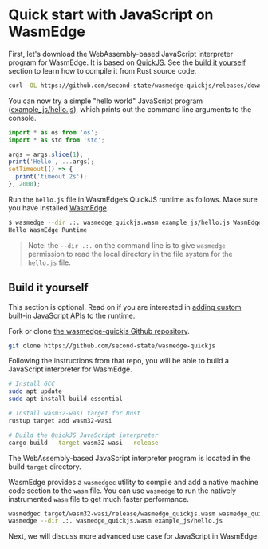 # Quick start with JavaScript on WasmEdge

First, let's download the WebAssembly-based JavaScript interpreter program for WasmEdge. It is based on [QuickJS](https://bellard.org/quickjs/). See the [build it yourself](#build-it-yourself) section to learn how to compile it from Rust source code.

```bash
curl -OL https://github.com/second-state/wasmedge-quickjs/releases/download/v0.4.0-alpha/wasmedge_quickjs.wasm
```

You can now try a simple "hello world" JavaScript program ([example_js/hello.js](https://github.com/second-state/wasmedge-quickjs/blob/main/example_js/hello.js)), which prints out the command line arguments to the console.

```javascript
import * as os from 'os';
import * as std from 'std';

args = args.slice(1);
print('Hello', ...args);
setTimeout(() => {
  print('timeout 2s');
}, 2000);
```

Run the `hello.js` file in WasmEdge’s QuickJS runtime as follows. Make sure you have installed [WasmEdge](../../start/install.md).

```bash
$ wasmedge --dir .:. wasmedge_quickjs.wasm example_js/hello.js WasmEdge Runtime
Hello WasmEdge Runtime
```

> Note: the `--dir .:.` on the command line is to give `wasmedge` permission to read the local directory in the file system for the `hello.js` file.


## Build it yourself

This section is optional. Read on if you are interested in [adding custom built-in JavaScript APIs](rust.md) to the runtime.

Fork or clone [the wasmedge-quickjs Github repository](https://github.com/second-state/wasmedge-quickjs).

```bash
git clone https://github.com/second-state/wasmedge-quickjs
```

Following the instructions from that repo, you will be able to build a JavaScript interpreter for WasmEdge.

```bash
# Install GCC
sudo apt update
sudo apt install build-essential

# Install wasm32-wasi target for Rust
rustup target add wasm32-wasi

# Build the QuickJS JavaScript interpreter
cargo build --target wasm32-wasi --release
```

The WebAssembly-based JavaScript interpreter program is located in the build `target` directory. 

WasmEdge provides a `wasmedgec` utility to compile and add a native machine code section to the `wasm` file. You can use `wasmedge` to run the natively instrumented `wasm` file to get much faster performance.

```bash
wasmedgec target/wasm32-wasi/release/wasmedge_quickjs.wasm wasmedge_quickjs.wasm
wasmedge --dir .:. wasmedge_quickjs.wasm example_js/hello.js
```

Next, we will discuss more advanced use case for JavaScript in WasmEdge.
